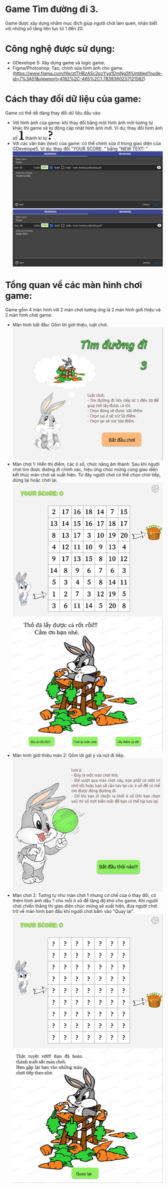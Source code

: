 # Game Tìm đường đi 3.
Game được xây dựng nhằm mục đích giúp người chơi làm quen, nhân biết với những số tăng liên tục từ 1 đến 20.
# Công nghệ được sử dụng:
- GDevelope 5: Xây dựng game và logic game.
- Figma/Photoshop: Tạo, chỉnh sửa hình ảnh cho game. (https://www.figma.com/file/ztTHBzASc2pzYyq1DmNg3f/Untitled?node-id=7%3A51&viewport=4182%2C-465%2C1.7839360237121582)
# Cách thay đổi dữ liệu của game:
  Game có thể dễ dàng thay đổi dữ liệu đầu vào:
  - Với hình ảnh của game: khi thay đổi bằng một hình ảnh mới tương tự khác thì game sẽ tự động cập nhật hình ảnh mới. Ví dụ: thay đổi hình ảnh số
  ![ảnh 1](https://github.com/nguyenanhtu2907/Final_Tim_Duong_Di_3/blob/master/images/1.png) thành kí tự ![ảnh mới](https://github.com/nguyenanhtu2907/Final_Tim_Duong_Di_3/blob/master/images/0.png)
  - Với các văn bản (text) của game: có thể chỉnh sửa ở trong giao diện của GDevelope5. Ví dụ: thay đổi "YOUR SCORE: " bằng "NEW TEXT: "
  ![ex_text](https://github.com/nguyenanhtu2907/Final_Tim_Duong_Di_3/blob/master/images/ex_text_img.png) 
  ![ex_text2](https://github.com/nguyenanhtu2907/Final_Tim_Duong_Di_3/blob/master/images/ex_text_img2.png)
# Tổng quan về các màn hình chơi game:
  Game gồm 4 màn hình với 2 màn chơi tương ứng là 2 màn hình giới thiệu và 2 màn hình chơi game:
  - Màn hình bắt đầu: Gồm lời giới thiệu, luật chơi.
  ![screen1](https://github.com/nguyenanhtu2907/Final_Tim_Duong_Di_3/blob/master/images/startgame1.png)
  - Màn chơi 1: Hiển thị điểm, các ô số, chức năng âm thanh. Sau khi người chơi tìm được đường đi chính xác, hiệu ứng chúc mừng cùng giao diện kết thúc màn chơi sẽ xuất hiện. Từ đây người chơi có thể chọn chơi tiếp, dừng lại hoặc chơi lại.
  ![screen1.1](https://github.com/nguyenanhtu2907/Final_Tim_Duong_Di_3/blob/master/images/game1.png)
  ![screen1.2](https://github.com/nguyenanhtu2907/Final_Tim_Duong_Di_3/blob/master/images/endgame1.png)
  - Màn hình giới thiệu màn 2: Gồm lời gợi ý và nút đi tiếp.
  ![screen2](https://github.com/nguyenanhtu2907/Final_Tim_Duong_Di_3/blob/master/images/startgame2.png)
  - Màn chơi 2: Tương tự như màn chơi 1 nhưng cơ chế của ô thay đổi, có thêm hình ảnh dấu ? cho mỗi ô số để tăng độ khó cho game. Khi người chơi chiến thắng thì giao diện chúc mừng sẽ xuất hiện, đưa người chơi trở về màn hình ban đầu khi người chơi bấm vào "Quay lại".
  ![screen2.1](https://github.com/nguyenanhtu2907/Final_Tim_Duong_Di_3/blob/master/images/game2.png)
  ![screen2.2](https://github.com/nguyenanhtu2907/Final_Tim_Duong_Di_3/blob/master/images/endgame2.png)
